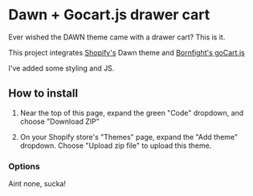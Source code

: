 # Dawn + Gocart.js drawer cart

Ever wished the DAWN theme came with a drawer cart?  This is it.

This project integrates [Shopify's](https://www.shopify.com/) Dawn theme and [Bornfight's goCart.js](https://github.com/bornfight/goCart.js)

I've added some styling and JS.


## How to install

1) Near the top of this page, expand the green "Code" dropdown, and choose "Download ZIP"

2) On your Shopify store's "Themes" page, expand the "Add theme" dropdown.  Choose "Upload zip file" to upload this theme.

### Options

Aint none, sucka!